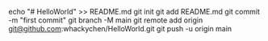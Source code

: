 echo "# HelloWorld" >> README.md
git init
git add README.md
git commit -m "first commit"
git branch -M main
git remote add origin git@github.com:whackychen/HelloWorld.git
git push -u origin main
                
